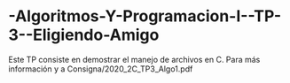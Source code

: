 # -Algoritmos-Y-Programacion-I--TP-3--Eligiendo-Amigo
Este TP consiste en demostrar el manejo de archivos en C. Para más información y a Consigna/2020_2C_TP3_Algo1.pdf
